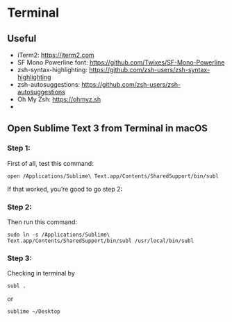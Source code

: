 # Terminal

## Useful

- iTerm2: https://iterm2.com
- SF Mono Powerline font: https://github.com/Twixes/SF-Mono-Powerline
- zsh-syntax-highlighting: https://github.com/zsh-users/zsh-syntax-highlighting
- zsh-autosuggestions: https://github.com/zsh-users/zsh-autosuggestions
- Oh My Zsh: https://ohmyz.sh
- 

## Open Sublime Text 3 from Terminal in macOS

### Step 1:
First of all, test this command:

```
open /Applications/Sublime\ Text.app/Contents/SharedSupport/bin/subl
```

If that worked, you’re good to go step 2:

### Step 2:

Then run this command:

```
sudo ln -s /Applications/Sublime\ Text.app/Contents/SharedSupport/bin/subl /usr/local/bin/subl
```

### Step 3:

Checking in terminal by

```
subl .
```

or

```
sublime ~/Desktop
```
